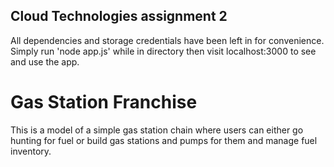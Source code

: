 ## Cloud Technologies assignment 2

All dependencies and storage credentials have been left in for convenience.
Simply run 'node app.js' while in directory then visit localhost:3000 to see and use the app.

# Gas Station Franchise
This is a model of a simple gas station chain where users can either go hunting for fuel or build gas stations and pumps for them and manage fuel inventory.
